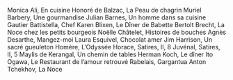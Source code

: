 Monica Ali, En cuisine
Honoré de Balzac, La Peau de chagrin
Muriel Barbery, Une gourmandise
Julian Barnes, Un homme dans sa cuisine
Gautier Battistella, Chef
Karen Blixen, Le Dîner de Babette
Bertolt Brecht, La Noce chez les petits bourgeois
Noëlle Châtelet, Histoires de bouches
Agnès Desarthe, Mangez-moi
Laura Esquivel, Chocolat amer
Jim Harrison, Un sacré gueuleton
Homère, L’Odyssée
Horace, Satires, II, 8
Juvénal, Satires, II, 5
Maylis de Kerangal, Un chemin de tables
Herman Koch, Le dîner
Ito Ogawa, Le Restaurant de l’amour retrouvé
Rabelais, Gargantua
Anton Tchekhov, La Noce
